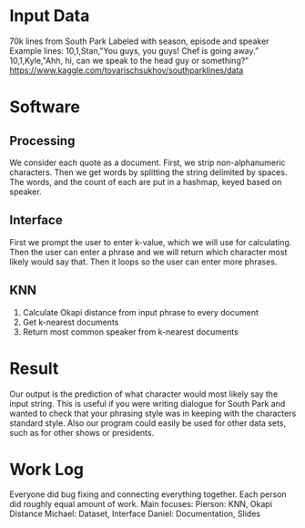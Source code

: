 # Input Data
70k lines from South Park 
Labeled with season, episode and speaker
Example lines:
10,1,Stan,"You guys, you guys! Chef is going away.”
10,1,Kyle,"Ahh, hi, can we speak to the head guy or something?”
https://www.kaggle.com/tovarischsukhov/southparklines/data
# Software
## Processing
We consider each quote as a document. First, we strip non-alphanumeric characters. Then we get words by splitting the string delimited by spaces. The words, and the count of each are put in a hashmap, keyed based on speaker.
## Interface
First we prompt the user to enter k-value, which we will use for calculating. Then the user can enter a phrase and we will return which character most likely would say that. Then it loops so the user can enter more phrases.
## KNN
1. Calculate Okapi distance from input phrase to every document
2. Get k-nearest documents
3. Return most common speaker from k-nearest documents
# Result
Our output is the prediction of what character would most likely say the input string. This is useful if you were writing dialogue for South Park and wanted to check that your phrasing style was in keeping with the characters standard style. 
Also our program could easily be used for other data sets, such as for other shows or presidents.
# Work Log
Everyone did bug fixing and connecting everything together. Each person did roughly equal amount of work.
Main focuses:
Pierson: KNN, Okapi Distance
Michael: Dataset, Interface
Daniel: Documentation, Slides
